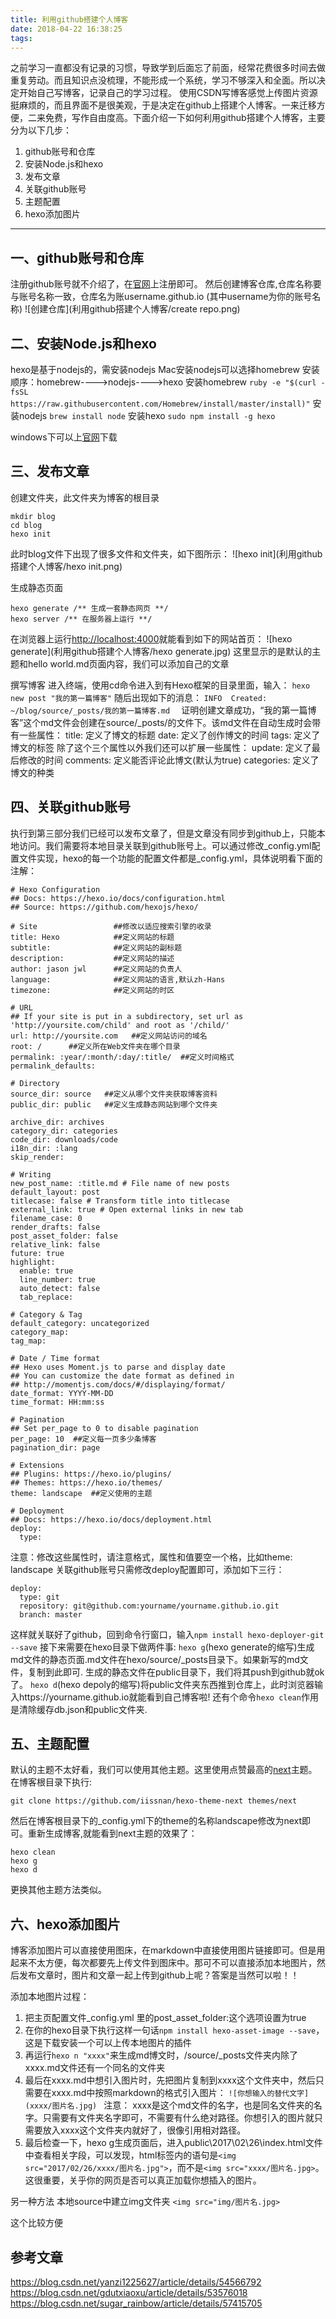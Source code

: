 ```yaml
---
title: 利用github搭建个人博客
date: 2018-04-22 16:38:25
tags: 
---
```

之前学习一直都没有记录的习惯，导致学到后面忘了前面，经常花费很多时间去做重复劳动。而且知识点没梳理，不能形成一个系统，学习不够深入和全面。所以决定开始自己写博客，记录自己的学习过程。
使用CSDN写博客感觉上传图片资源挺麻烦的，而且界面不是很美观，于是决定在github上搭建个人博客。一来迁移方便，二来免费，写作自由度高。下面介绍一下如何利用github搭建个人博客，主要分为以下几步：
1. github账号和仓库
2. 安装Node.js和hexo
3. 发布文章
4. 关联github账号 
5. 主题配置
6. hexo添加图片
---
## 一、github账号和仓库
注册github账号就不介绍了，在[官网](https://github.com)上注册即可。
然后创建博客仓库,仓库名称要与账号名称一致，仓库名为账username.github.io (其中username为你的账号名称)
![创建仓库](利用github搭建个人博客/create repo.png)

## 二、安装Node.js和hexo
hexo是基于nodejs的，需安装nodejs
Mac安装nodejs可以选择homebrew
安装顺序：homebrew---->nodejs---->hexo
安装homebrew
`
ruby -e "$(curl -fsSL https://raw.githubusercontent.com/Homebrew/install/master/install)"
`
安装nodejs
`brew install node`
安装hexo
`sudo npm install -g hexo`

windows下可以上[官网](https://nodejs.org/en/download/)下载
## 三、发布文章
创建文件夹，此文件夹为博客的根目录
```
mkdir blog
cd blog
hexo init
```
此时blog文件下出现了很多文件和文件夹，如下图所示：
![hexo init](利用github搭建个人博客/hexo init.png)

生成静态页面
```
hexo generate /** 生成一套静态网页 **/  
hexo server /** 在服务器上运行 **/ 
```
在浏览器上运行[http://localhost:4000](http://localhost:4000)就能看到如下的网站首页：
![hexo generate](利用github搭建个人博客/hexo generate.jpg)
这里显示的是默认的主题和hello world.md页面内容，我们可以添加自己的文章

撰写博客
进入终端，使用cd命令进入到有Hexo框架的目录里面，输入：
`hexo new post "我的第一篇博客"`
随后出现如下的消息：
`INFO  Created: ~/blog/source/_posts/我的第一篇博客.md  `
证明创建文章成功，“我的第一篇博客”这个md文件会创建在source/_posts/的文件下。该md文件在自动生成时会带有一些属性：
title: 定义了博文的标题
date: 定义了创作博文的时间
tags: 定义了博文的标签
除了这个三个属性以外我们还可以扩展一些属性：
update:  定义了最后修改的时间
comments: 定义能否评论此博文(默认为true)
categories: 定义了博文的种类

## 四、关联github账号
执行到第三部分我们已经可以发布文章了，但是文章没有同步到github上，只能本地访问。我们需要将本地目录关联到github账号上。可以通过修改_config.yml配置文件实现，hexo的每一个功能的配置文件都是_config.yml，具体说明看下面的注解：

```
# Hexo Configuration  
## Docs: https://hexo.io/docs/configuration.html  
## Source: https://github.com/hexojs/hexo/  
  
# Site                 ##修改以适应搜索引擎的收录  
title: Hexo            ##定义网站的标题  
subtitle:              ##定义网站的副标题  
description:           ##定义网站的描述  
author: jason jwl      ##定义网站的负责人  
language:              ##定义网站的语言,默认zh-Hans  
timezone:              ##定义网站的时区  
  
# URL  
## If your site is put in a subdirectory, set url as 'http://yoursite.com/child' and root as '/child/'  
url: http://yoursite.com   ##定义网站访问的域名  
root: /      ##定义所在Web文件夹在哪个目录  
permalink: :year/:month/:day/:title/  ##定义时间格式  
permalink_defaults:  
  
# Directory  
source_dir: source   ##定义从哪个文件夹获取博客资料  
public_dir: public   ##定义生成静态网站到哪个文件夹  
  
archive_dir: archives  
category_dir: categories  
code_dir: downloads/code  
i18n_dir: :lang  
skip_render:  
  
# Writing  
new_post_name: :title.md # File name of new posts  
default_layout: post  
titlecase: false # Transform title into titlecase  
external_link: true # Open external links in new tab  
filename_case: 0  
render_drafts: false  
post_asset_folder: false  
relative_link: false  
future: true  
highlight:  
  enable: true  
  line_number: true  
  auto_detect: false  
  tab_replace:  
  
# Category & Tag  
default_category: uncategorized  
category_map:  
tag_map:  
  
# Date / Time format  
## Hexo uses Moment.js to parse and display date  
## You can customize the date format as defined in  
## http://momentjs.com/docs/#/displaying/format/  
date_format: YYYY-MM-DD  
time_format: HH:mm:ss  
  
# Pagination  
## Set per_page to 0 to disable pagination  
per_page: 10  ##定义每一页多少条博客  
pagination_dir: page  
  
# Extensions  
## Plugins: https://hexo.io/plugins/  
## Themes: https://hexo.io/themes/  
theme: landscape  ##定义使用的主题  
  
# Deployment  
## Docs: https://hexo.io/docs/deployment.html  
deploy:  
  type:  
```
注意：修改这些属性时，请注意格式，属性和值要空一个格，比如theme: landscape
关联github账号只需修改deploy配置即可，添加如下三行：
```
deploy:
  type: git
  repository: git@github.com:yourname/yourname.github.io.git
  branch: master
```
这样就关联好了github，回到命令行窗口，输入`npm install hexo-deployer-git --save`
接下来需要在hexo目录下做两件事:
`hexo g`(hexo generate的缩写)生成md文件的静态页面.md文件在hexo/source/_posts目录下。如果新写的md文件，复制到此即可. 生成的静态文件在public目录下，我们将其push到github就ok了。
`hexo d`(hexo depoly的缩写)将public文件夹东西推到仓库上，此时浏览器输入https://yourname.github.io就能看到自己博客啦!
还有个命令`hexo clean`作用是清除缓存db.json和public文件夹.

## 五、主题配置
默认的主题不太好看，我们可以使用其他主题。这里使用点赞最高的[next](http://theme-next.iissnan.com/getting-started.html#stable)主题。 
在博客根目录下执行:
```
git clone https://github.com/iissnan/hexo-theme-next themes/next
```
然后在博客根目录下的_config.yml下的theme的名称landscape修改为next即可。重新生成博客,就能看到next主题的效果了：
```
hexo clean
hexo g
hexo d
```
更换其他主题方法类似。

## 六、hexo添加图片
博客添加图片可以直接使用图床，在markdown中直接使用图片链接即可。但是用起来不太方便，每次都要先上传文件到图床中。那可不可以直接添加本地图片，然后发布文章时，图片和文章一起上传到github上呢？答案是当然可以啦！！

添加本地图片过程：
1. 把主页配置文件_config.yml 里的post_asset_folder:这个选项设置为true
2. 在你的hexo目录下执行这样一句话`npm install hexo-asset-image --save`，这是下载安装一个可以上传本地图片的插件
3. 再运行`hexo n "xxxx"`来生成md博文时，/source/_posts文件夹内除了xxxx.md文件还有一个同名的文件夹
4. 最后在xxxx.md中想引入图片时，先把图片复制到xxxx这个文件夹中，然后只需要在xxxx.md中按照markdown的格式引入图片：
`![你想输入的替代文字](xxxx/图片名.jpg)
`
注意： xxxx是这个md文件的名字，也是同名文件夹的名字。只需要有文件夹名字即可，不需要有什么绝对路径。你想引入的图片就只需要放入xxxx这个文件夹内就好了，很像引用相对路径。
5. 最后检查一下，hexo g生成页面后，进入public\2017\02\26\index.html文件中查看相关字段，可以发现，html标签内的语句是`<img src="2017/02/26/xxxx/图片名.jpg">`，而不是`<img src="xxxx/图片名.jpg>`。这很重要，关乎你的网页是否可以真正加载你想插入的图片。

另一种方法
本地source中建立img文件夹
`<img src="img/图片名.jpg>`

这个比较方便

## 参考文章
https://blog.csdn.net/yanzi1225627/article/details/54566792
https://blog.csdn.net/gdutxiaoxu/article/details/53576018
https://blog.csdn.net/sugar_rainbow/article/details/57415705